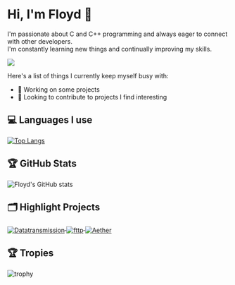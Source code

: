 # Hi, I'm Floyd 👋

I'm passionate about C and C++ programming and always eager to connect with other developers.    
I'm constantly learning new things and continually improving my skills.

![](https://komarev.com/ghpvc/?username=Shu-AFK&color=green)

Here's a list of things I currently keep myself busy with:

- 🌱 Working on some projects
- 👯 Looking to contribute to projects I find interesting

## 💻 Languages I use

[![Top Langs](https://github-readme-stats.vercel.app/api/top-langs/?username=Shu-AFK&langs_count=5)](https://github.com/anuraghazra/github-readme-stats)

## 🏆 GitHub Stats

![Floyd's GitHub stats](https://github-readme-stats.vercel.app/api?username=Shu-AFK&show_icons=true&theme=radical)

## 🗂️ Highlight Projects

<a href="https://github.com/Shu-AFK/Datatransmission">
  <img align="middle" src="https://github-readme-stats.vercel.app/api/pin/?username=Shu-AFK&repo=Datatransmission" alt="Datatransmission" />
</a>
<a href="https://github.com/Shu-AFK/fttp">
  <img align="middle" src="https://github-readme-stats.vercel.app/api/pin/?username=Shu-AFK&repo=fttp" alt="fttp" />
</a>
<a href="https://github.com/Shu-AFK/Aether">
  <img align="middle" src="https://github-readme-stats.vercel.app/api/pin/?username=Shu-AFK&repo=Aether" alt="Aether" />
</a>

## 🏆 Tropies
![trophy](https://github-profile-trophy.vercel.app/?username=Shu-AFK&theme=nord&column=7&margin-w=15&margin-h=15)

